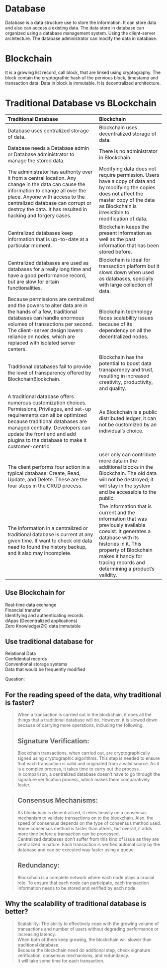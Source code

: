 # Database 
Database is a data structure use to store the information.
It can store data and also can access a existing data.
The data store in database can organized using a database management system.
Using the client-server architecture.
The database administrator can modify the data in database.

# Blockchain
It is a growing list record, call block, that are linked using cryptography.
The block contain the cryptograthic hash of the pervious block, timestamp and transaction data.
Data in block is immutable.
It is decentralized architecture.


# Traditional Database vs BLockchain
|Traditional Database|Blockchain|
|:-------|:---------|
|Database uses centralized storage of data.|Blockchain uses decentralized storage of data.|
|Database needs a Database admin or Database administrator to manage the stored data.|There is no administrator in Blockchain.|
|The administrator has authority over it from a central location. Any change in the data can cause the information to change all over the place. Anyone with access to the centralized database can corrupt or destroy the data. It has resulted in hacking and forgery cases.|Modifying data does not require permission.  Users have a copy of data and by modifying the copies does not affect the master copy of the data as Blockchain is irresistible to modification of data.|
|Centralized databases keep information that is up-to-date at a particular moment.|Blockchain keeps the present information as well as the past information that has been stored before.|
|Centralized databases are used as databases for a really long time and have a good performance record, but are slow for ertain functionalities.|Blockchain is ideal for transaction platform but it slows down when used as databases, specially with large collection of data.|
|Because permissions are centralized and the powers to alter data are in the hands of a few, traditional databases can handle enormous volumes of transactions per second. The client-server design lowers reliance on nodes, which are replaced with isolated server centers.|Blockchain technology faces scalability issues because of its dependency on all the decentralized nodes.|
|Traditional databases fail to provide the level of transparency offered by BlockchainBlockchain.|Blockchain has the potential to boost data transparency and trust, resulting in increased creativity, productivity, and quality.|
|A traditional database offers numerous customization choices. Permissions, Privileges, and set-up requirements can all be optimized because traditional databases are managed centrally. Developers can update the front end and add plugins to the database to make it customer-centric.|As Blockchain is a public distributed ledger, it can not be customized by an individual’s choice.|
|The client performs four action in a typical database: Create, Read, Update, and Delete. These are the four steps in the CRUD process.| user only can contribute more data in the additional blocks in the Blockchain. The old data will not be destroyed; it will stay in the system and be accessible to the public.	|
|The information in a centralized or traditional database is current at any given time. If want to check old data need to found the history backup, and it also may incomplete.|The information that is current and the information that was previously available coexist. It generates a database with its histories in it. This property of Blockchain makes it handy for tracing records and determining a product’s validity.|

## Use Blockchain for  
Real-time data exchange    
Financial transfer   
Identifying and authenticating records   
dApps (Decentralized applications)    
Zero Knowledge(ZK)
data immutable

## Use traditional database for
Relational Data  
Confidential records  
Conventional storage systems  
Data that would be frequently modified  


Question:       
## For the reading speed of the data, why traditional is faster?    
>When a transaction is carried out in the blockchain, it does all the things that a traditional database will do. However, it is slowed down because of carrying more operations, including the following.    
>## Signature Verification:  
>Blockchain transactions, when carried out, are cryptographically signed using cryptographic algorithms. This step is needed to ensure that each transaction is valid and originated from a valid source. As it is a complex process, it takes time to carry out the process.   
>In comparison, a centralized database doesn’t have to go through the signature verification process, which makes them comparatively faster.  

>## Consensus Mechanisms:  
>As blockchain is decentralized, it relies heavily on a consensus mechanism to validate transactions on to the blockchain. Also, the speed of consensus depends on the type of consensus method used. Some consensus method is faster than others, but overall, it adds more time before a transaction can be processed.   
>Centralized databases don’t suffer from this kind of issue as they are centralized in nature. Each transaction is verified automatically by the database and can be executed way faster using a queue.  

>## Redundancy:  
>Blockchain is a complete network where each node plays a crucial role. To ensure that each node can participate, each transaction information needs to be stored and verified by each node.  


## Why the scalability of traditional database is better?  
>Scalability: The ability to effectively cope with the growing volume of transactions and number of users without degrading performance or increasing latency.      
>When both of them keep growing, the blockchain will slower than traditional database.  
>Because the blockchain need do addtional step, check signature verification, consensus mechanisms, and redundancy.   
>It will take some time for each transaction.  
